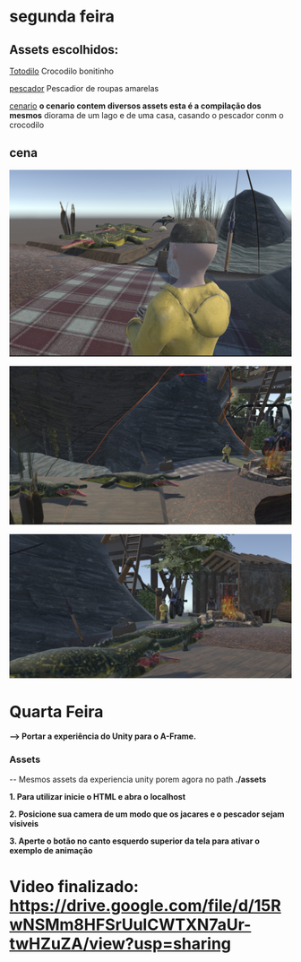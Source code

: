 # segunda feira

## Assets escolhidos: 

[Totodilo](blob:https://build.nvidia.com/dcae7531-7153-4a78-a66c-d71832d952c0)
Crocodilo bonitinho 


[pescador](https://sketchfab-prod-media.s3.amazonaws.com/archives/79c8c6391e1d4a6c9b0a2a4b165017b2/glb/1b77232977a44cbe8056960c99212a51/fisherman.glb?AWSAccessKeyId=ASIAZ4EAQ242BSIPSIG6&Signature=pr80yK3yj%2BSyEwmSwOC5bXhyEMY%3D&x-amz-security-token=IQoJb3JpZ2luX2VjEBUaCWV1LXdlc3QtMSJGMEQCIDBZUg%2B8EEm9mnjrrPxpJHT2zWvVFWMpDvcRf2lH3YPxAiAMuER8aUvDDhrWMoWobJeXPXComXjDirctmrATGcqtKiq6BQi%2B%2F%2F%2F%2F%2F%2F%2F%2F%2F%2F8BEAAaDDY3ODg3NDM3MTg5MiIM2F74AaYzXC8n%2B1WMKo4F2xM2xRPlSoZSQbVuRrhJ3HrRPq2Xn96maB5E%2Ba%2FITYL3%2FxYIAqfQFdCgfoPbRvd%2B%2FVVeklhrPt%2F7WLjN7AE%2FVKBVN4L%2By0NXASyMSUcumalPQVa2FIamhk9FgUbfW7cZ%2BOEdUhuf%2Fe5%2FwkC41W23a2m5WICqLq40cnTmO9wxtUjllca6NRNCPiGtxrYhuw0kphbVE22duQ%2Bf%2FbYHJGA4xcKQOLNVUmwVN6k53ar0hKKoTUZVkDxZRq3uiCy8iJrJag45KZjK4jK1YBPTpg%2BfwrSATXOByZFe8aVBTymDptB8RsYQIeylU6HktD4CfZDKV4%2BbBVQBp86mZGN1mga2BT9x1gn%2BtjpaCaJir6CZwPOpVQjuBl8OvYoDC8YaSd6DN4bZ%2BXZLaXRuWjhwR4K2mMztbsXbNsivLT290zzXo5hvIXfuxsHTMHLhFD0m8wBbY934fNLmGnPGc09CMI9e5D0oJelfJHg18UxK5LlJIyuBSBC3w20x2bmi%2Bz8AELCNCY0qlxlygI5WfH%2BELIaPNKif%2BeXLY8SsMF76a86b8iRPlWuVOIKdrhqEAsNiLy94R3r45SUo38582Zi8ksazHM7oV4qz3gvgHIEijk1aCYLl15sS32oO3dcFyMhtNg0ACCaC8hOYaBPwLeDMfC7E9n1oo%2BdU9xDQYrAqT5cm25UBSQCPdD%2FSFpaLnBxSoW3BBxoQikURI%2FYGZxcYFqcx1isntSmqGoYDgKKhDb6DwXhTK7Ct%2F5sKOB2YuP7r3IYGrUnk%2FA4Fdeyabt0fulW8iT%2BKoboidH%2BMR8kt0qgdryF2HsDvoEAj4bVRIL3wKBR44SpupJBYwQgff1mKmogA82EBDJ%2Fad1Y1C5djdJB9MPzjtroGOrIBmg9RMZLeql7Md%2BjtTxXT7v%2BqlcRPG87i4qtbFVEnNcnijb%2Bcl9p7GYpyGhvoYmv0%2BwWqT8KMZrfu0l3p2KEP8go7gE%2FF61JPl8rsLrS%2B9oVxK4SLs3%2FURisln8OzsgttXE278H%2F%2FqHrGaFm7J884%2BLu7wxsKiVaAWV5Oh31XbRa8ItYwVvE87fnf2BYVpFpCB3g2AOSh8bL9XsAWEAP%2FmeuNj2fBQp9bsoXvOo2T3FO1gA%3D%3D&Expires=1733149898)
Pescadior de roupas amarelas

[cenario](https://sketchfab-prod-media.s3.amazonaws.com/archives/4ef81283812147f5b4ce8f06639b1df0/glb/2d43d92a4b494c57b9f125106ffcc7bf/dae_diorama_-_forest_loner.glb?AWSAccessKeyId=ASIAZ4EAQ242ATD2XZJ4&Signature=LvCJxs5wpJsinFUA9S3SZN%2BP2nA%3D&x-amz-security-token=IQoJb3JpZ2luX2VjEBYaCWV1LXdlc3QtMSJGMEQCIG0wFRv6kVrwmnB4CqGhF%2Bb%2FTcoZN00%2FJFS0pkmgz64yAiAe%2BAG3gln9qzhPGsQSp6LyFAmTkKIxWQn0J1aO6qJoNiq6BQi%2F%2F%2F%2F%2F%2F%2F%2F%2F%2F%2F8BEAAaDDY3ODg3NDM3MTg5MiIMPoDv9qaGDsIQS%2B9bKo4FR9XxrlsoAJP06VIwJeJmjDfUUiODhTrfJRVDPg2aDD%2BIVVt6CeXJzDT6KEFIgbM5nESgGFE9uaGMkev4PxQ5AbGDeTUcl2YpwMMS3xipGOx%2FktFzCZ5KO0pPQZFU8ExbynSClZuNv8I6yB96KU30aOo%2FbbkLdTiM8Lrlt%2BWFzTLmcFciG6k2MD08bdGdYQ6zZ%2Fvd7NGgkDyhiaksUqLzN%2FfL3mNcL6xu0VZ9%2FaKCyZMMT9nsWQCy0%2F%2BrwTs57%2F4PaQGvl03sUalwxfFjDca3P2AkAsUTP68x7zGzKGUSvHgGgQdLkbuwUBJD4HHkWqHN6aeECHhVFFsbAk2ypxRV8Ox4NRrxnJyW%2BiSDmZoYvqgYdEnDihWiMM95Pt1GXs4oSBuy1qdWZ8XhaQgMIk9el7qy6ZTjDDVX4QHE%2FQcbTxQBnHlZVBGQhVRrWVlK9pFRXVl%2Fq5YszYx8ho%2BIoV0eIFHYGuRYMlBiN%2F2Pjgn94DYIxLFq7SrjG9UwLfGZgORhptJzW373nZVXBTCIfo7y1QpxiIS9%2FTyAy1%2FWcnC4j4p2OIi6PoOq6AzTbh%2FXAKlDEZQ0tSxnV1RZrQn3kW4Qojm4EiC3dVEa9uFHfnECdZiT8p3g7ld3Nsa4z27kwwz3P3P6VjIGouOxddRULne2U6%2FQbroiOMYAvCaq%2B1QOHipUOsOw3t9HM6FfI3wLCwoNw5w2cf8v0wh5Ndcrz5zPlZfxLOuTa8NYy8s9xOfqz4z6cfkgAQ1l%2BG8ubCOw4Vhx9kN9SuXUM28rewUnTEdarjLgm2n8lQqzTJcAocIm2YrDMM7dsPM5aQcrADJ%2B2%2FRGwBYuKZEsgbKBqRBcQLjw4lyKPe9JN9p8XB%2B7uldOMMv%2FtroGOrIB5FNuqYTSKliMm4M697%2BnmodFBO1aJqjnI6L5eVX3H1c1WwDddbrZYAAj48VqmaIesGVs2jyW%2BP12hGP29nbfn9Vt8vPYTLUbBUGSwYOh3BlMrZfGOdvXPs%2B22%2FsJrW943KQPjtZ4Y4CCROSLowOKfhIramfAAEAhWHEXYYevMGy2PNkYb0YCbGpiNM1fAHeV%2BG3812GaB80iKrPbGzGv5X9%2FAtkZ%2BXYXl%2BRdLo%2Bn1FuzKw%3D%3D&Expires=1733149515) **o cenario contem diversos assets esta é a compilação dos mesmos**
diorama de um lago e de uma casa, casando o pescador conm o crocodilo

## cena 

![alt text](image.png)


![alt text](image-1.png)

![alt text](image-2.png)


# Quarta Feira 

 **-->  Portar a experiência do Unity para o A-Frame.** 


 ### Assets
  -- Mesmos assets da experiencia unity porem agora no path **./assets**


**1. Para utilizar inicie o HTML e abra o localhost**

**2. Posicione sua camera de um modo que os jacares e o pescador sejam visiveis**

**3. Aperte o botão no canto esquerdo superior da tela para ativar o exemplo de animação**

 

 # Video finalizado: https://drive.google.com/file/d/15RwNSMm8HFSrUulCWTXN7aUr-twHZuZA/view?usp=sharing